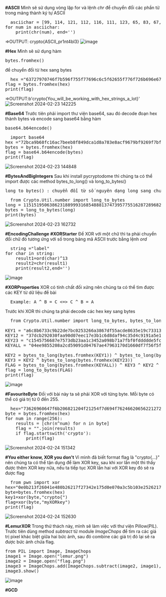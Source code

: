 **#ASCII**
Mình sẽ sử dụng vòng lặp for và lệnh _chr_ để chuyển đổi các phần tử trong mảng thành ký tự ASCII
<pre>
  asciichar = [99, 114, 121, 112, 116, 111, 123, 65, 83, 67, 73, 73, 95, 112, 114, 49, 110, 116, 52, 98, 108, 51, 125]
for num in asciichar:
    print(chr(num), end='')
</pre>

  =>OUTPUT: crypto{ASCII_pr1nt4bl3}
![image](https://github.com/hoahangsau/CryptohackChallenge/assets/153940762/6f29e1f9-67c2-43e5-a325-a45dcff3a985)

**#Hex**
Mình sẽ sử dụng hàm <pre>bytes.fromhex()</pre> để chuyển đổi từ hex sang bytes
<pre>
  hex ="63727970746f7b596f755f77696c6c5f62655f776f726b696e675f776974685f6865785f737472696e67735f615f6c6f747d"
flag = bytes.fromhex(hex)
print(flag)
</pre>
=>OUTPUT:b'crypto{You_will_be_working_with_hex_strings_a_lot}'
![Screenshot 2024-02-23 142225](https://github.com/hoahangsau/CryptohackChallenge/assets/153940762/4dc34072-d512-4ff8-b0dc-d73ee5f52032)

**#Base64**
Trước tiên phải import thư viện base64, sau đó decode đoạn hex thành bytes và encode sang base64 bằng hàm <pre>base64.b64encode()</pre>
<pre>
  import base64
hex ="72bca9b68fc16ac7beeb8f849dca1d8a783e8acf9679bf9269f7bf"
bytes = bytes.fromhex(hex)
flag = base64.b64encode(bytes)
print(flag)
</pre>
![Screenshot 2024-02-23 144848](https://github.com/hoahangsau/CryptohackChallenge/assets/153940762/f75f3306-e21e-4156-bf62-a269cc9e0775)

**#BytesAndBigIntegers**
Sau khi install pycryptodome thì chúng ta có thể import được các method bytes_to_long() và long_to_bytes()
<pre>long_to_bytes() : chuyển đổi từ số nguyên dạng long sang chuỗi bytes, còn bytes_to_long() thì ngược lại</pre>
<pre>
  from Crypto.Util.number import long_to_bytes
long = 11515195063862318899931685488813747395775516287289682636499965282714637259206269
bytes = long_to_bytes(long)
print(bytes)
</pre>
![Screenshot 2024-02-23 162732](https://github.com/hoahangsau/CryptohackChallenge/assets/153940762/567d8deb-d466-441d-9e7b-cdb5a793687d)

**#EncodingChallenge**
**#XORStarter**
Để XOR với một chữ thì ta phải chuyển đổi chữ đó tương ứng với số trong bảng mã ASCII trước bằng lệnh _ord_
<pre>
  string ="label"
for char in string:
    result1=ord(char)^13
    result2=chr(result1)
    print(result2,end='')
</pre>
![image](https://github.com/hoahangsau/CryptohackChallenge/assets/153940762/0c8ede1a-ad1a-452a-84c5-32847f926e72)

**#XORProperties**
XOR có tính chất đối xứng nên chúng ta có thể tìm được các KEY từ dữ liệu đề bài
<pre>
  Example: A ^ B = C <=> C ^ B = A
</pre>
Trước khi XOR thì chúng ta phải decode các hex key sang bytes
<pre>
  from Crypto.Util.number import long_to_bytes, bytes_to_long 

KEY1 = "a6c8b6733c9b22de7bc0253266a3867df55acde8635e19c73313"
KEY12 = "37dcb292030faa90d07eec17e3b1c6d8daf94c35d4c9191a5e1e"
KEY23 = "c1545756687e7573db23aa1c3452a098b71a7fbf0fddddde5fc1"
KEYALL = "04ee9855208a2cd59091d04767ae47963170d1660df7f56f5faf"

KEY2 = bytes_to_long(bytes.fromhex(KEY1)) ^ bytes_to_long(bytes.fromhex(KEY12))
KEY3 = KEY2 ^ bytes_to_long(bytes.fromhex(KEY23))
FLAG = bytes_to_long(bytes.fromhex(KEYALL)) ^ KEY3 ^ KEY2 ^ bytes_to_long(bytes.fromhex(KEY1))
flag = long_to_bytes(FLAG)
print(flag)
</pre>
![image](https://github.com/hoahangsau/CryptohackChallenge/assets/153940762/2e520d29-d70b-4947-835d-287a4471ca78)

**#FavouriteByte**
Đối với bài này ta sẽ phải XOR với từng byte. Mỗi byte có thể có giá trị từ 0 đến 255.
<Pre>
  hex="73626960647f6b206821204f21254f7d694f7624662065622127234f726927756d"
byte = bytes.fromhex(hex)
for num in range(256):   
    results = [chr(n^num) for n in byte]
    flag = "".join(results)   
    if flag.startswith('crypto'):
        print(flag)
</Pre>
![Screenshot 2024-02-24 151342](https://github.com/hoahangsau/CryptohackChallenge/assets/153940762/cbdecca9-18cd-4ab1-9cb3-6ecd1f127713)

**#You either know, XOR you don't**
Vì mình đã biết format flag là "crypto{...}" nên chúng ta có thể tận dụng để làm XOR key, sau khi xor lần một thì thấy được thêm XOR key nữa, nếu ta tiếp tục XOR lần hai với XOR key đó sẽ ra được flag
<Pre>
  from pwn import xor 
hex="0e0b213f26041e480b26217f27342e175d0e070a3c5b103e2526217f27342e175d0e077e263451150104"
byte=bytes.fromhex(hex)
key1=xor(byte,"crypto{")
flag=xor(byte,"myXORkey")
print(flag)
</Pre>
![Screenshot 2024-02-24 152630](https://github.com/hoahangsau/CryptohackChallenge/assets/153940762/7bff5185-2dec-4351-85d3-20e6135d9b5b)

**#LemurXOR**
Trong thử thách này, mình sẽ làm việc với thư viện Pillow(PIL). Trước tiên dùng method _subtract_ từ module _ImageChops_ để tìm ra các giá trị pixel khác biệt giữa hai bức ảnh, sau đó combine các giá trị đó lại sẽ ra được bức ảnh chứa flag.
<Pre>
from PIL import Image, ImageChops
image1 = Image.open("lemur.png")
image2 = Image.open("flag.png")
image3 = ImageChops.add(ImageChops.subtract(image2, image1), ImageChops.subtract(image1, image2))
image3.show()
</Pre>
![image](https://github.com/hoahangsau/CryptohackChallenge/assets/153940762/269ce55f-a9a4-4a82-8808-68619b4a1d32)

**#GCD**
